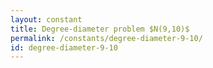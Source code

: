 ```yaml
---
layout: constant
title: Degree-diameter problem $N(9,10)$
permalink: /constants/degree-diameter-9-10/
id: degree-diameter-9-10
---
```

